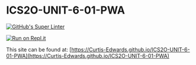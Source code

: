 # ICS2O-UNIT-6-01-PWA

[![GitHub's Super Linter](https://github.com/Curtis-Edwards/ICS2O-UNIT-6-01-PWA/workflows/GitHub's%20Super%20Linter/badge.svg)](https://github.com/Curtis-Edwards/ICS2O-UNIT-6-01-PWA/actions)

[![Run on Repl.it](https://repl.it/badge/github/Curtis-Edwards/ICS2O-UNIT-6-01-PWA)](https://repl.it/github/Curtis-Edwards/ICS2O-UNIT-6-01-PWA)

This site can be found at: [https://Curtis-Edwards.github.io/ICS2O-UNIT-6-01-PWA](https://Curtis-Edwards.github.io/ICS2O-UNIT-6-01-PWA)
